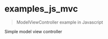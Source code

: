examples_js_mvc
===============

> ModelViewController example in Javascript

Simple model view controller 
